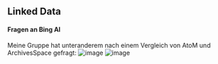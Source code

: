 ## Linked Data
#### Fragen an Bing AI
Meine Gruppe hat unteranderem nach einem Vergleich von AtoM und ArchivesSpace gefragt:
![image](https://github.com/blaettmartin/Lerntagebuch_BAIN/assets/90840517/eb299a8d-4a0e-4df0-9f21-abbf438fe782)
![image](https://github.com/blaettmartin/Lerntagebuch_BAIN/assets/90840517/893616de-11a4-4410-aaf5-7f0d30493fec)
